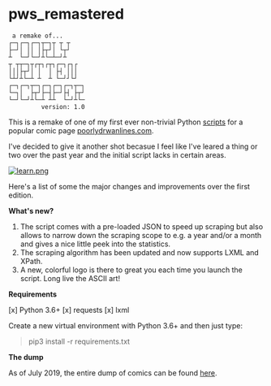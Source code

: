 # pws_remastered

~~~
 a remake of...
┌─┐┌─┐┌─┐┬─┐┬ ┬ ┬    
├─┘│ ││ │├┬┘│ └┬┘    
┴  └─┘└─┘┴└─┴─┘┴     
┬ ┬┬─┐┬┌┬┐┌┬┐┌─┐┌┐┌  
│││├┬┘│ │  │ ├┤ │││  
└┴┘┴└─┴ ┴  ┴ └─┘┘└┘  
┌─┐┌─┐┬─┐┌─┐┌─┐┌─┐┬─┐
└─┐│  ├┬┘├─┤├─┘├┤ ├┬┘
└─┘└─┘┴└─┴ ┴┴  └─┘┴└─
         version: 1.0
~~~

This is a remake of one of my first ever non-trivial Python [scripts](https://github.com/baduker/poorlywrittenscraper) for a popular comic page [poorlydrwanlines.com](http://poorlydrawnlines.com).

I've decided to give it another shot becasue I feel like I've leared a thing or two over the past year and the initial script lacks in certain areas. 

[![learn.png](http://www.poorlydrawnlines.com/wp-content/uploads/2019/06/learn.png)](http://www.poorlydrawnlines.com/comic/learn/)

Here's a list of some the major changes and improvements over the first edition.

**What's new?**

1. The script comes with a pre-loaded JSON to speed up scraping but also allows to narrow down the scraping scope to e.g. a year and/or a month and gives a nice little peek into the statistics. 
2. The scraping algorithm has been updated and now supports LXML and XPath.
3. A new, colorful logo is there to great you each time you launch the script. Long live the ASCII art!

**Requirements**

[x] Python 3.6+
[x] requests
[x] lxml

Create a new virtual environment with Python 3.6+ and then just type:
> pip3 install -r requirements.txt

**The dump**

As of July 2019, the entire dump of comics can be found [here](https://yadi.sk/d/3KO2w_sfJxU8Tg).
